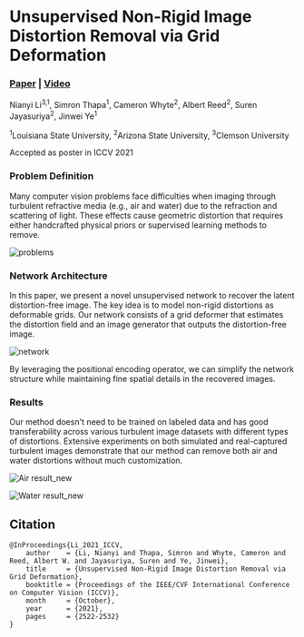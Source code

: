 # Unsupervised Non-Rigid Image Distortion Removal via Grid Deformation

### [**Paper**](https://openaccess.thecvf.com/content/ICCV2021/papers/Li_Unsupervised_Non-Rigid_Image_Distortion_Removal_via_Grid_Deformation_ICCV_2021_paper.pdf) | [**Video**](https://youtu.be/aeJkb5u0Cb8)

Nianyi Li<sup>3,1</sup>, Simron Thapa<sup>1</sup>, Cameron Whyte<sup>2</sup>, Albert Reed<sup>2</sup>, Suren Jayasuriya<sup>2</sup>, Jinwei Ye<sup>1</sup>

<sup>1</sup>Louisiana State University,         <sup>2</sup>Arizona State University,         <sup>3</sup>Clemson University

Accepted as poster in ICCV 2021


<!-- ![teaser](https://user-images.githubusercontent.com/22784070/129606461-13390c92-9e59-4f0f-8fad-e2111e7ada24.png){:height="20%" width="20%"} -->
<!--- This isn't commented out 
<img src="https://user-images.githubusercontent.com/22784070/129606461-13390c92-9e59-4f0f-8fad-e2111e7ada24.png" width="70%" height="70%"> --->



### Problem Definition
Many computer vision problems face difficulties when imaging through turbulent refractive media (e.g., air and water) due to the refraction and scattering of light. These effects cause geometric distortion that requires either handcrafted physical priors or supervised learning methods to remove. 

![problems](https://user-images.githubusercontent.com/22784070/137431727-b960e88a-f158-4abd-bebe-070c65731dc4.gif)

### Network Architecture
In this paper, we present a novel unsupervised network to recover the latent distortion-free image. The key idea is to model non-rigid distortions as deformable grids. Our network consists of a grid deformer that estimates the distortion field and an image generator that outputs the distortion-free image. 

![network](https://user-images.githubusercontent.com/22784070/137433546-753f48d2-c8eb-4778-9c5a-0e957b50327d.png)

By leveraging the positional encoding operator, we can simplify the network structure while maintaining fine spatial details in the recovered images. 


### Results

Our method doesn't need to be trained on labeled data and has good transferability across various turbulent image datasets with different types of distortions. Extensive experiments on both simulated and real-captured turbulent images demonstrate that our method can remove both air and water distortions without much customization.


![Air result_new](https://user-images.githubusercontent.com/22784070/137434314-75897f73-0a1c-4a0c-92f3-08cdf44093ac.gif)

![Water result_new](https://user-images.githubusercontent.com/22784070/137434589-4c65647a-3e96-4ca9-aea6-7dffb46e0fd5.gif)

## Citation

```
@InProceedings{Li_2021_ICCV,
    author    = {Li, Nianyi and Thapa, Simron and Whyte, Cameron and Reed, Albert W. and Jayasuriya, Suren and Ye, Jinwei},
    title     = {Unsupervised Non-Rigid Image Distortion Removal via Grid Deformation},
    booktitle = {Proceedings of the IEEE/CVF International Conference on Computer Vision (ICCV)},
    month     = {October},
    year      = {2021},
    pages     = {2522-2532}
}
```


